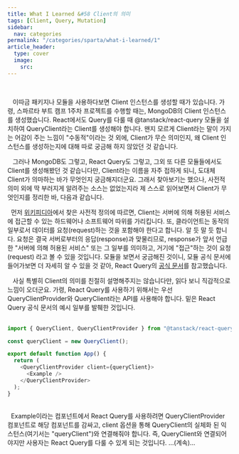 ```yaml
---
title: What I Learned &#58 Client의 의미
tags: [Client, Query, Mutation]
sidebar:
  nav: categories
permalink: "/categories/sparta/what-i-learned/1"
article_header:
  type: cover
  image:
    src:
---
```


<!--more-->

<br/>

&nbsp;&nbsp; 이따금 패키지나 모듈을 사용하다보면 Client 인스턴스를 생성할 때가 있습니다. 가령, 스파르타 부트 캠프 1주차 프로젝트를 수행할 때는, MongoDB의 Client 인스턴스를 생성했습니다. React에서도 Query를 다룰 때 @tanstack/react-query 모듈을 설치하여 QueryClient라는 Client를 생성해야 합니다. 왠지 모르게 Client라는 말이 가지는 어감이 주는 느낌이 "수동적"이라는 것 외에, Client가 무슨 의미인지, 왜 Client 인스턴스를 생성하는지에 대해 따로 궁금해 하지 않았던 것 같습니다.

&nbsp;&nbsp; 그러나 MongoDB도 그렇고, React Query도 그렇고, 그외 또 다른 모듈들에서도 Client를 생성해봤던 것 같습니다만, Client라는 이름을 자주 접하게 되니, 도대체 Client가 의마하는 바가 무엇인지 궁금해지더군요. 그래서 찾아보기는 했으나, 사전적 의미 외에 딱 부러지게 알려주는 소스는 없었는지라 제 스스로 읽어보면서 Client가 무엇인지를 정리한 바, 다음과 같습니다.

&nbsp;&nbsp;먼저 [위키피디아](<https://en.wikipedia.org/wiki/Client_(computing)>)에서 찾은 사전적 정의에 따르면, Client는 서버에 의해 허용된 서비스에 접근할 수 있는 하드웨어나 소프트웨어 따위를 가리킵니다. 또, 클라이언트는 동작의 일부로서 데이터를 요청(request)하는 것을 포함해야 한다고 합니다. 알 듯 말 듯 합니다. 요청은 결국 서버로부터의 응답(response)과 맞물리므로, response가 앞서 언급한 "서버에 의해 허용된 서비스" 또는 그 일부를 의미하고, 거기에 "접근"하는 것이 요청(request)
라고 볼 수 있을 것입니다. 모듈을 보면서 궁금해진 것이니, 모듈 공식 문서에 들어가보면 더 자세히 알 수 있을 것 같아, React Query의 [공식 문서](https://tanstack.com/query/latest/docs/react/overview)를 참고했습니다.

&nbsp;&nbsp; 사실 특별히 Client의 의미를 친절히 설명해주지는 않습니다만, 읽다 보니 직감적으로 느낌이 오더군요. 가령, React Query를 사용하기 위해서는 우선 QueryClientProvider와 QueryClient라는 API를 사용해야 합니다. 밑은 React Query 공식 문서의 예시 일부를 발췌한 것입니다.
<br/>
<br/>

```javascript
import { QueryClient, QueryClientProvider } from "@tanstack/react-query";

const queryClient = new QueryClient();

export default function App() {
  return (
    <QueryClientProvider client={queryClient}>
      <Example />
    </QueryClientProvider>
  );
}
```

<br/>
&nbsp;&nbsp;Example이라는 컴포넌트에서 React Query를 사용하려면 QueryClientProvider 컴포넌트로 해당 컴포넌트를 감싸고, client 옵션을 통해 QueryClient의 실체화 된 익스턴스(여기서는 "queryClient")와 연결해줘야 합니다. 즉, QueryClient와 연결되어야지만 사용자는 React Query를 다룰 수 있게 되는 것입니다. ...(계속)...
